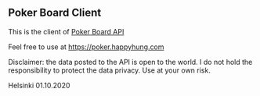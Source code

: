 ## Poker Board Client

This is the client of [Poker Board API](https://github.com/happyhung95/poker-board-api)

Feel free to use at https://poker.happyhung.com

Disclaimer: the data posted to the API is open to the world. I do not hold the responsibility to protect the data privacy. Use at your own risk.

Helsinki 01.10.2020
